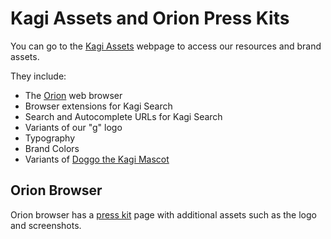 # Kagi Assets and Orion Press Kits

You can go to the [Kagi Assets](https://kagi.com/assets) webpage to access our resources and brand assets.

They include:

* The [Orion](https://browser.kagi.com/) web browser
* Browser extensions for Kagi Search
* Search and Autocomplete URLs for Kagi Search
* Variants of our "g" logo
* Typography
* Brand Colors
* Variants of [Doggo the Kagi Mascot](mascot.md)

## Orion Browser

Orion browser has a [press kit](https://browser.kagi.com/press-kit/) page with additional assets such as the logo and screenshots.
